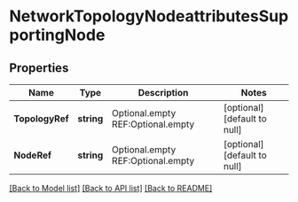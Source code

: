 # NetworkTopologyNodeattributesSupportingNode

## Properties
Name | Type | Description | Notes
------------ | ------------- | ------------- | -------------
**TopologyRef** | **string** | Optional.empty REF:Optional.empty | [optional] [default to null]
**NodeRef** | **string** | Optional.empty REF:Optional.empty | [optional] [default to null]

[[Back to Model list]](../README.md#documentation-for-models) [[Back to API list]](../README.md#documentation-for-api-endpoints) [[Back to README]](../README.md)


